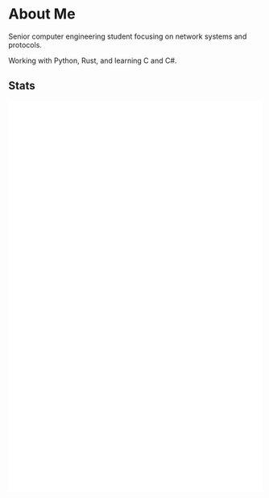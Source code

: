 # About Me

Senior computer engineering student focusing on network systems and protocols.

Working with Python, Rust, and learning C and C#.

## Stats

![Metrics](/github-metrics.svg)
